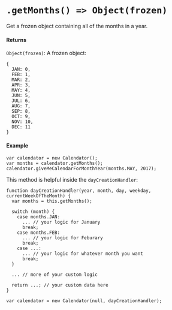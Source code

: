 # `.getMonths() => Object(frozen)`

Get a frozen object containing all of the months in a year.

#### Returns

`Object(frozen)`: A frozen object:

```
{
  JAN: 0,
  FEB: 1,
  MAR: 2,
  APR: 3,
  MAY: 4,
  JUN: 5,
  JUL: 6,
  AUG: 7,
  SEP: 8,
  OCT: 9,
  NOV: 10,
  DEC: 11
}
```

#### Example

```
var calendator = new Calendator();
var months = calendator.getMonths();
calendator.giveMeCalendarForMonthYear(months.MAY, 2017);
```

This method is helpful inside the `dayCreationHandler`:

```
function dayCreationHandler(year, month, day, weekday, currentWeekOfTheMonth) {
  var months = this.getMonths();

  switch (month) {
    case months.JAN:
      ... // your logic for January
      break;
    case months.FEB:
      ... // your logic for Feburary
      break;
    case ...:
      ... // your logic for whatever month you want
      break;
  }

  ... // more of your custom logic

  return ...; // your custom data here
}

var calendator = new Calendator(null, dayCreationHandler);
```
